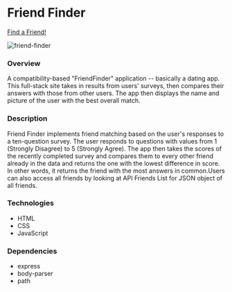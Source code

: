 # Friend Finder

 [Find a Friend!](https://friend-finder-fsfs.herokuapp.com/)

![friend-finder](https://user-images.githubusercontent.com/28829258/53590763-85d8fc00-3b60-11e9-932e-3a46b211052e.png)

### Overview

A compatibility-based "FriendFinder" application -- basically a dating app. This full-stack site takes in results from users' surveys, then compares their answers with those from other users. The app then displays the name and picture of the user with the best overall match.

### Description

Friend Finder implements friend matching based on the user's responses to a ten-question survey. The user responds to questions with values from 1 (Strongly Disagree) to 5 (Strongly Agree). The app then takes the scores of the recently completed survey and compares them to every other friend already in the data and returns the one with the lowest difference in score. In other words, it returns the friend with the most answers in common.Users can also access all friends by looking at API Friends List for JSON object of all friends.


### Technologies

* HTML 
* CSS
* JavaScript

### Dependencies

* express
* body-parser
* path
